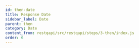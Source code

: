 ```yaml
---
id: then-date
title: Response Date
sidebar_label: Date
parent: then
category: Date
content_from: restqapi/src/restqapi/steps/3-then/index.js
order: 6
---
```


